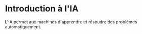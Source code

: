 # Introduction à l'IA

L'IA permet aux machines d'apprendre et résoudre des problèmes automatiquement.
